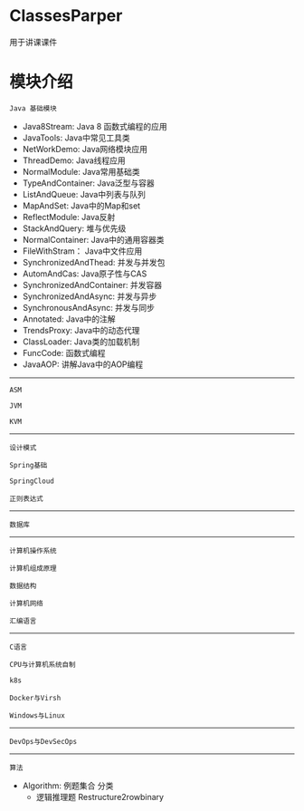# ClassesParper
用于讲课课件
# 模块介绍
 `Java 基础模块`
 - Java8Stream: Java 8 函数式编程的应用
 - JavaTools: Java中常见工具类
 - NetWorkDemo: Java网络模块应用
 - ThreadDemo: Java线程应用
 - NormalModule: Java常用基础类
 - TypeAndContainer: Java泛型与容器
 - ListAndQueue: Java中列表与队列
 - MapAndSet: Java中的Map和set
 - ReflectModule: Java反射
 - StackAndQuery: 堆与优先级
 - NormalContainer: Java中的通用容器类
 - FileWithStram： Java中文件应用
 - SynchronizedAndThead: 并发与并发包
 - AutomAndCas: Java原子性与CAS
 - SynchronizedAndContainer: 并发容器
 - SynchronizedAndAsync: 并发与异步
 - SynchronousAndAsync: 并发与同步
 - Annotated: Java中的注解
 - TrendsProxy: Java中的动态代理
 - ClassLoader: Java类的加载机制
 - FuncCode: 函数式编程
 - JavaAOP: 讲解Java中的AOP编程
----

 `ASM`

 `JVM`

 `KVM`

----

 `设计模式`
 
 `Spring基础`

 `SpringCloud`
 
 `正则表达式`

----

 `数据库`

----
 `计算机操作系统`
 
 `计算机组成原理`
 
 `数据结构`
 
 `计算机网络`
 
 `汇编语言`

----

 `C语言`
 
 `CPU与计算机系统自制`
 
 `k8s`
 
 `Docker与Virsh`
 
 `Windows与Linux`

----

 `DevOps与DevSecOps`

----

 `算法`
- Algorithm: 例题集合
 分类
  - 逻辑推理题
    Restructure2rowbinary
    
 